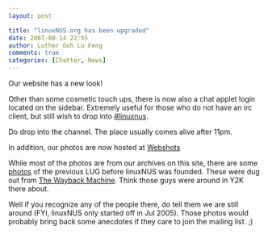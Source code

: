 ```yaml
---
layout: post

title: "linuxNUS.org has been upgraded"
date: 2007-08-14 22:55
author: Luther Goh Lu Feng
comments: true
categories: [Chatter, News]
---
```

Our website has a new look!

Other than some cosmetic touch ups, there is now also a chat applet login located on the sidebar. Extremely useful for those who do not have an irc client, but still wish to drop into <a href="http://linuxnus.org/pjirc/applet.php" target="_blank">#linuxnus</a>.

Do drop into the channel. The place usually comes alive after 11pm.

In addition, our photos are now hosted at <a href="http://community.webshots.com/user/linuxnus" target="_blank">Webshots</a>

While most of the photos are from our archives on this site, there are some <a href="http://good-times.webshots.com/
album/560147897EtzEMa" target="_blank">photos</a> of the previous LUG before linuxNUS was founded. These were dug out from <a href="http://www.archive.org/web/web.php wayback archive" target="_blank"> The Wayback Machine</a>. Think those guys were around in Y2K there about.

Well if you recognize any of the people there, do tell them we are still around (FYI, linuxNUS only started off in Jul 2005). Those photos would probably bring back some anecdotes if they care to join the mailing list. ;)
